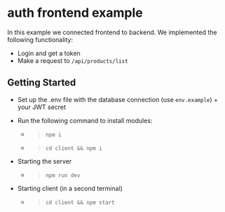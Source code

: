 # auth frontend example 
In this example we connected frontend to backend. We implemented the following functionality: 
- Login and get a token
- Make a request to `/api/products/list`  
## Getting Started

- Set up the .env file with the database connection (use `env.example`) + your JWT secret
- Run the following command to install modules: 
   - > `npm i`
   - > `cd client && npm i`
- Starting the server 
   - > `npm run dev`

- Starting client (in a second terminal)
   - > `cd client && npm start`